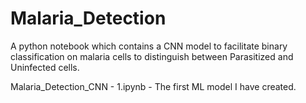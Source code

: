 # Malaria_Detection
A python notebook which contains a CNN model to facilitate binary classification on malaria cells to distinguish between Parasitized and Uninfected cells.



Malaria_Detection_CNN - 1.ipynb - The first ML model I have created.
